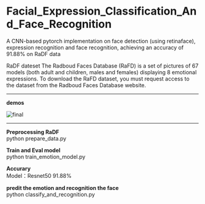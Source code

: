 # Facial_Expression_Classification_And_Face_Recognition
A CNN-based pytorch implementation on face detection (using retinaface), expression recognition and face recognition, achieving an accuracy of 91.88% on RaDF data

RaDF dateset
The Radboud Faces Database (RaFD) is a set of pictures of 67 models (both adult and children, males and females) displaying 8 emotional expressions.
To download the RaFD dataset, you must request access to the dataset from the Radboud Faces Database website.
****
**demos**  

![final](https://user-images.githubusercontent.com/43111766/127260454-cb826b66-ec1c-4b2b-8b0f-33c03d7af1e6.JPG)
****
**Preprocessing RaDF**  
python prepare_data.py

**Train and Eval model**  
python train_emotion_model.py

**Accurary**  
Model：Resnet50 91.88%

**predit the emotion and recognition the face**  
python classify_and_recognition.py



